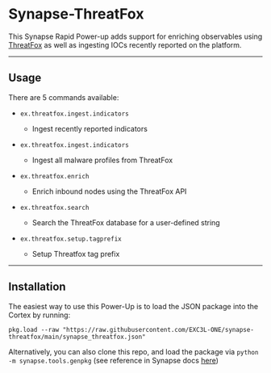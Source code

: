 # Synapse-ThreatFox
This Synapse Rapid Power-up adds support for enriching observables using [ThreatFox](https://threatfox.abuse.ch/) as well as ingesting IOCs recently reported on the platform.

---
## Usage
There are 5 commands available: 
- `ex.threatfox.ingest.indicators`
    - Ingest recently reported indicators
- `ex.threatfox.ingest.indicators`
    - Ingest all malware profiles from ThreatFox
- `ex.threatfox.enrich`
    - Enrich inbound nodes using the ThreatFox API
- `ex.threatfox.search`
    - Search the ThreatFox database for a user-defined string

- `ex.threatfox.setup.tagprefix`
    - Setup Threatfox tag prefix

---
## Installation
The easiest way to use this Power-Up is to load the JSON package into the Cortex by running: 

`pkg.load --raw "https://raw.githubusercontent.com/EXC3L-ONE/synapse-threatfox/main/synapse_threatfox.json"`

Alternatively, you can also clone this repo, and load the package via `python -m synapse.tools.genpkg` (see reference in Synapse docs [here](https://synapse.docs.vertex.link/en/latest/synapse/userguides/syn_tools_genpkg.html#building-the-example-package))
